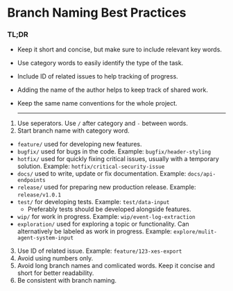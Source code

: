 # Branch Naming Best Practices

### TL;DR
- Keep it short and concise, but make sure to include relevant key words.
- Use category words to easily identify the type of the task.
- Include ID of related issues to help tracking of progress.
- Adding the name of the author helps to keep track of shared work.
- Keep the same name conventions for the whole project.

  ----

1. Use seperators. Use `/` after category and `-` between words.
2. Start branch name with category word.
  * `feature/` used for developing new features.
  * `bugfix/` used for bugs in the code. Example: `bugfix/header-styling`
  * `hotfix/` used for quickly fixing critical issues, usually with a temporary solution. Example: `hotfix/critical-security-issue`
  * `docs/` used to write, update or fix documentation. Example: `docs/api-endpoints`
  * `release/` used for preparing new production release. Example: `release/v1.0.1`
  * `test/` for developing tests. Example: `test/data-input`
    * Preferably tests should be developed alongside features.
  * `wip/` for work in progress. Example: `wip/event-log-extraction`
  * `exploration/` used for exploring a topic or functionality. Can alternatively be labeled as work in progress. Example: `explore/mulit-agent-system-input`
3. Use ID of related issue. Example: `feature/123-xes-export`
4. Avoid using numbers only.
5. Avoid long branch names and comlicated words. Keep it concise and short for better readability.
6. Be consistent with branch naming.
